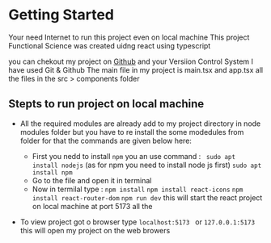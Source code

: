 # Getting Started 
 Your need Internet to run this project even on local machine
This project Functional Science was created uidng react  using typescript

you can chekout my project on [Github](https://github.com/simarjot0032/functional_science) and your Versiion Control System I have used Git & Github
The main file in my project is main.tsx and app.tsx all the files in the src > components folder 

## Stepts to run project on local machine
* All the required modules are already add to my project directory in node modules folder but you have to re install the some modedules from folder for that the commands are given below here: 
  
  * First you nedd to install `npm` you an use command :
   ` sudo apt install nodejs`  (as for npm you need to install node js first)
     `sudo apt install npm`
  * Go to the file and open it in terminal
  * Now in  termilal  type :
    `npm install`
    `npm install react-icons`
    `npm install react-router-dom`
    `npm run dev`
  this will start the react project on local machine at port 5173 all the

* To view project got o browser type `localhost:5173 ` or `127.0.0.1:5173` this will open my project on the web browers

